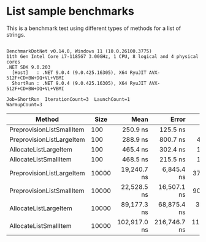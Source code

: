 # List sample benchmarks

This is a benchmark test using different types of methods for a list of strings.

```

BenchmarkDotNet v0.14.0, Windows 11 (10.0.26100.3775)
11th Gen Intel Core i7-1185G7 3.00GHz, 1 CPU, 8 logical and 4 physical cores
.NET SDK 9.0.203
  [Host]   : .NET 9.0.4 (9.0.425.16305), X64 RyuJIT AVX-512F+CD+BW+DQ+VL+VBMI
  ShortRun : .NET 9.0.4 (9.0.425.16305), X64 RyuJIT AVX-512F+CD+BW+DQ+VL+VBMI

Job=ShortRun  IterationCount=3  LaunchCount=1  
WarmupCount=3  

```
| Method                    | Size  | Mean         | Error        | StdDev       | StdErr      | Min         | Max          | Op/s        | Gen0    | Gen1    | Gen2    | Allocated |
|-------------------------- |------ |-------------:|-------------:|-------------:|------------:|------------:|-------------:|------------:|--------:|--------:|--------:|----------:|
| PreprovisionListSmallItem | 100   |     250.9 ns |     125.5 ns |      6.88 ns |     3.97 ns |    245.1 ns |     258.5 ns | 3,985,491.1 |  0.1364 |       - |       - |     856 B |
| PreprovisionListLargeItem | 100   |     288.9 ns |     800.7 ns |     43.89 ns |    25.34 ns |    239.2 ns |     322.2 ns | 3,461,567.1 |  0.1364 |       - |       - |     856 B |
| AllocateListLargeItem     | 100   |     465.4 ns |     302.4 ns |     16.58 ns |     9.57 ns |    449.2 ns |     482.3 ns | 2,148,855.8 |  0.3490 |  0.0014 |       - |    2192 B |
| AllocateListSmallItem     | 100   |     468.5 ns |     215.5 ns |     11.81 ns |     6.82 ns |    461.4 ns |     482.1 ns | 2,134,555.2 |  0.3490 |  0.0010 |       - |    2192 B |
| PreprovisionListLargeItem | 10000 |  19,240.7 ns |   6,845.4 ns |    375.22 ns |   216.63 ns | 18,812.3 ns |  19,511.0 ns |    51,973.3 | 12.6343 |  2.5024 |       - |   80056 B |
| PreprovisionListSmallItem | 10000 |  22,528.5 ns |  16,507.1 ns |    904.81 ns |   522.39 ns | 21,505.2 ns |  23,222.9 ns |    44,388.3 | 12.6343 |  2.5024 |       - |   80056 B |
| AllocateListLargeItem     | 10000 |  89,177.3 ns |  68,875.4 ns |  3,775.29 ns | 2,179.67 ns | 86,641.2 ns |  93,516.0 ns |    11,213.6 | 41.6260 | 41.6260 | 41.6260 |  262470 B |
| AllocateListSmallItem     | 10000 | 102,917.0 ns | 216,746.7 ns | 11,880.62 ns | 6,859.28 ns | 90,549.0 ns | 114,241.3 ns |     9,716.6 | 41.6260 | 41.6260 | 41.6260 |  262470 B |
